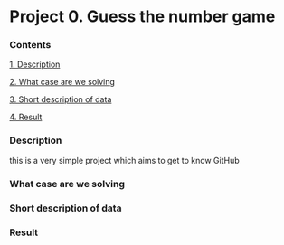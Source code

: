 # Project 0. Guess the number game

### Contents

[1. Description](https://github.com/PlatonRemis/sf_data_science/tree/main/project_0/README.md#Description)

[2. What case are we solving](https://github.com/PlatonRemis/sf_data_science/tree/main/project_0/README.md#What-case-are-we-solving)

[3. Short description of data](https://github.com/PlatonRemis/sf_data_science/tree/main/project_0/README.md#Short-description-of-data)

[4. Result](https://github.com/PlatonRemis/sf_data_science/tree/main/project_0/README.md#Result)

### Description

this is a very simple project which aims to get to know GitHub

### What case are we solving

### Short description of data

### Result